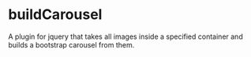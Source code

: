 # buildCarousel
A plugin for jquery that takes all images inside a specified container and builds a bootstrap carousel from them. 
